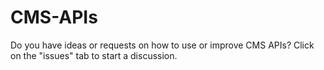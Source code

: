 # CMS-APIs
Do you have ideas or requests on how to use or improve CMS APIs? Click on the "issues" tab to start a discussion.
